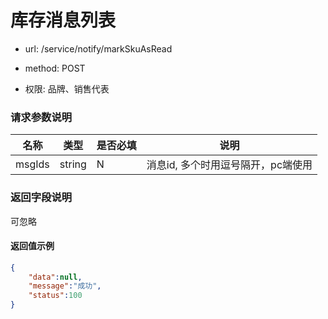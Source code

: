 # 库存消息列表

- url: /service/notify/markSkuAsRead

- method: POST

- 权限: 品牌、销售代表

### 请求参数说明

|  名称  |  类型  | 是否必填 |                说明                |
|--------|--------|----------|------------------------------------|
| msgIds | string | N        | 消息id, 多个时用逗号隔开，pc端使用 |

### 返回字段说明

可忽略

#### 返回值示例

```json
{
    "data":null,
    "message":"成功",
    "status":100
}
```

